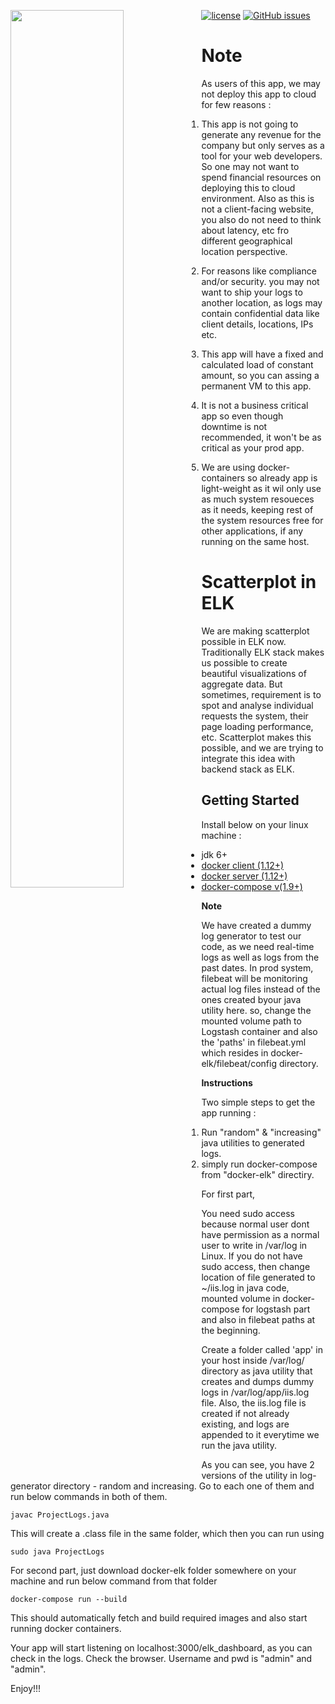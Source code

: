  [![license](https://img.shields.io/github/license/mashape/apistatus.svg)](https://github.com/SJSU272Lab/Fall16-Team28/blob/master/LICENSE.md)
 [![GitHub issues](https://img.shields.io/badge/issues-0%20open-green.svg)](https://github.com/SJSU272Lab/ELKplot/issues?q=is%3Aopen+is%3Aissue) 
<img src="http://www.itzgeek.com/wp-content/uploads/2016/09/Run-ELK-stack-on-Docker-Container.png" width="60%" align="left">
 

# Note
As users of this app, we may not deploy this app to cloud for few reasons :

1. This app is not going to generate any revenue for the company but only serves as a tool for your web developers. So one may not want to spend financial resources on deploying this to cloud environment. Also as this is not a client-facing website, you also do not need to think about latency, etc fro different geographical location perspective.

2. For reasons like compliance and/or security. you may not want to ship your logs to another location, as logs may contain confidential data like client details, locations, IPs etc.

3. This app will have a fixed and calculated load of constant amount, so you can assing a permanent VM to this app. 

4. It is not a business critical app so even though downtime is not recommended, it won't be as critical as your prod app.

5. We are using docker-containers so already app is light-weight as it wil only use as much system resoueces as it needs, keeping rest of the system resources free for other applications, if any running on the same host. 


# Scatterplot in ELK

We are making scatterplot possible in ELK now. Traditionally ELK stack makes us possible to create beautiful visualizations of aggregate data. But sometimes, requirement is to spot and analyse individual requests the system, their page loading performance, etc. Scatterplot makes this possible, and we are trying to integrate this idea with backend stack as ELK.

## Getting Started

Install below on your linux machine :

* jdk 6+
* [docker client (1.12+)](https://docs.docker.com/engine/installation/linux/fedora/) 
* [docker server (1.12+)](https://docs.docker.com/engine/installation/linux/fedora/)
* [docker-compose v(1.9+)](https://docs.docker.com/compose/install/) 



**Note** 

We have created a dummy log generator to test our code, as we need real-time logs as well as logs from the past dates. In prod system, filebeat will be monitoring actual log files instead of the ones created byour java utility here. so, change the mounted volume path to Logstash container and also the 'paths' in filebeat.yml which resides in docker-elk/filebeat/config directory.

**Instructions**

Two simple steps to get the app running :
1. Run "random" & "increasing" java utilities to generated logs.
2. simply run docker-compose from "docker-elk" directiry.

For first part,  

You need sudo access because normal user dont have permission as a normal user to write in /var/log in Linux.
If you do not have sudo access, then change location of file generated to ~/iis.log in java code, mounted volume in docker-compose for logstash part and also in filebeat paths at the beginning.

Create a folder called 'app' in your host inside /var/log/ directory as java utility that creates and dumps dummy logs in
/var/log/app/iis.log file. Also, the iis.log file is created if not already existing, and logs are appended to it everytime we run the java utility.

As you can see, you have 2 versions of the utility in log-generator directory - random and increasing. Go to each one of them and run below commands in both of them. 

```
javac ProjectLogs.java
```

This will create a .class file in the same folder, which then you can run using

```
sudo java ProjectLogs
```

For second part, just download docker-elk folder somewhere on your machine and run below command from that folder 

```
docker-compose run --build 
```

This should automatically fetch and build required images and also start running docker containers.

Your app will start listening on localhost:3000/elk_dashboard, as you can check in the logs.
Check the browser. Username and pwd is "admin" and "admin".

Enjoy!!!


